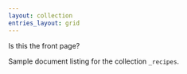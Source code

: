 ```yaml
---
layout: collection
entries_layout: grid
---
```


Is this the front page?




Sample document listing for the collection `_recipes`.
